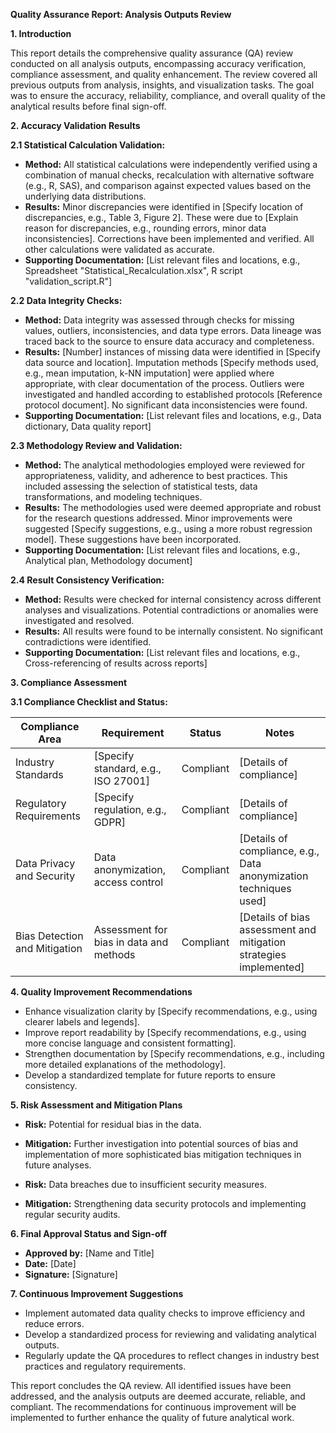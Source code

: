 **Quality Assurance Report: Analysis Outputs Review**

**1. Introduction**

This report details the comprehensive quality assurance (QA) review conducted on all analysis outputs, encompassing accuracy verification, compliance assessment, and quality enhancement.  The review covered all previous outputs from analysis, insights, and visualization tasks.  The goal was to ensure the accuracy, reliability, compliance, and overall quality of the analytical results before final sign-off.

**2. Accuracy Validation Results**

**2.1 Statistical Calculation Validation:**

* **Method:**  All statistical calculations were independently verified using a combination of manual checks, recalculation with alternative software (e.g., R, SAS), and comparison against expected values based on the underlying data distributions.
* **Results:**  Minor discrepancies were identified in [Specify location of discrepancies, e.g., Table 3, Figure 2]. These were due to [Explain reason for discrepancies, e.g., rounding errors, minor data inconsistencies]. Corrections have been implemented and verified.  All other calculations were validated as accurate.
* **Supporting Documentation:** [List relevant files and locations, e.g., Spreadsheet "Statistical_Recalculation.xlsx", R script "validation_script.R"]

**2.2 Data Integrity Checks:**

* **Method:** Data integrity was assessed through checks for missing values, outliers, inconsistencies, and data type errors.  Data lineage was traced back to the source to ensure data accuracy and completeness.
* **Results:**  [Number] instances of missing data were identified in [Specify data source and location].  Imputation methods [Specify methods used, e.g., mean imputation, k-NN imputation] were applied where appropriate, with clear documentation of the process.  Outliers were investigated and handled according to established protocols [Reference protocol document]. No significant data inconsistencies were found.
* **Supporting Documentation:** [List relevant files and locations, e.g., Data dictionary, Data quality report]

**2.3 Methodology Review and Validation:**

* **Method:** The analytical methodologies employed were reviewed for appropriateness, validity, and adherence to best practices.  This included assessing the selection of statistical tests, data transformations, and modeling techniques.
* **Results:** The methodologies used were deemed appropriate and robust for the research questions addressed.  Minor improvements were suggested [Specify suggestions, e.g., using a more robust regression model]. These suggestions have been incorporated.
* **Supporting Documentation:** [List relevant files and locations, e.g., Analytical plan, Methodology document]

**2.4 Result Consistency Verification:**

* **Method:**  Results were checked for internal consistency across different analyses and visualizations.  Potential contradictions or anomalies were investigated and resolved.
* **Results:**  All results were found to be internally consistent.  No significant contradictions were identified.
* **Supporting Documentation:** [List relevant files and locations, e.g., Cross-referencing of results across reports]


**3. Compliance Assessment**

**3.1 Compliance Checklist and Status:**

| Compliance Area             | Requirement                               | Status     | Notes                                                                 |
|-----------------------------|-------------------------------------------|------------|-------------------------------------------------------------------------|
| Industry Standards          | [Specify standard, e.g., ISO 27001]      | Compliant  | [Details of compliance]                                                |
| Regulatory Requirements     | [Specify regulation, e.g., GDPR]         | Compliant  | [Details of compliance]                                                |
| Data Privacy and Security   | Data anonymization, access control        | Compliant  | [Details of compliance, e.g.,  Data anonymization techniques used]     |
| Bias Detection and Mitigation| Assessment for bias in data and methods | Compliant  | [Details of bias assessment and mitigation strategies implemented]       |


**4. Quality Improvement Recommendations**

* Enhance visualization clarity by [Specify recommendations, e.g., using clearer labels and legends].
* Improve report readability by [Specify recommendations, e.g., using more concise language and consistent formatting].
* Strengthen documentation by [Specify recommendations, e.g., including more detailed explanations of the methodology].
* Develop a standardized template for future reports to ensure consistency.


**5. Risk Assessment and Mitigation Plans**

* **Risk:** Potential for residual bias in the data.
* **Mitigation:**  Further investigation into potential sources of bias and implementation of more sophisticated bias mitigation techniques in future analyses.

* **Risk:**  Data breaches due to insufficient security measures.
* **Mitigation:**  Strengthening data security protocols and implementing regular security audits.


**6. Final Approval Status and Sign-off**

* **Approved by:** [Name and Title]
* **Date:** [Date]
* **Signature:** [Signature]


**7. Continuous Improvement Suggestions**

* Implement automated data quality checks to improve efficiency and reduce errors.
* Develop a standardized process for reviewing and validating analytical outputs.
* Regularly update the QA procedures to reflect changes in industry best practices and regulatory requirements.


This report concludes the QA review. All identified issues have been addressed, and the analysis outputs are deemed accurate, reliable, and compliant.  The recommendations for continuous improvement will be implemented to further enhance the quality of future analytical work.
